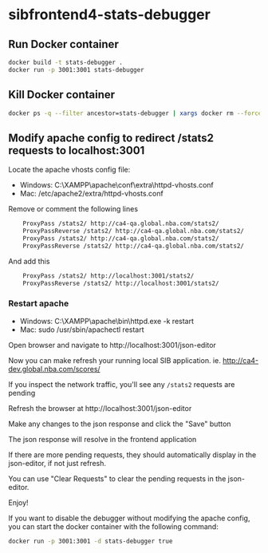 # sibfrontend4-stats-debugger

## Run Docker container

```bash
docker build -t stats-debugger .
docker run -p 3001:3001 stats-debugger
```

## Kill Docker container

```bash
docker ps -q --filter ancestor=stats-debugger | xargs docker rm --force 
```

## Modify apache config to redirect /stats2 requests to localhost:3001

Locate the apache vhosts config file:

* Windows: C:\XAMPP\apache\conf\extra\httpd-vhosts.conf
* Mac: /etc/apache2/extra/httpd-vhosts.conf

Remove or comment the following lines
```bash
    ProxyPass /stats2/ http://ca4-qa.global.nba.com/stats2/
    ProxyPassReverse /stats2/ http://ca4-qa.global.nba.com/stats2/
    ProxyPass /stats2/ http://ca4-qa.global.nba.com/stats2/
    ProxyPassReverse /stats2/ http://ca4-qa.global.nba.com/stats2/
```
And add this
```bash
    ProxyPass /stats2/ http://localhost:3001/stats2/
    ProxyPassReverse /stats2/ http://localhost:3001/stats2/
```

### Restart apache
* Windows: C:\XAMPP\apache\bin\httpd.exe -k restart
* Mac: sudo /usr/sbin/apachectl restart


Open browser and navigate to http://localhost:3001/json-editor

Now you can make refresh your running local SIB application. ie. http://ca4-dev.global.nba.com/scores/

If you inspect the network traffic, you'll see any `/stats2` requests are pending

Refresh the browser at http://localhost:3001/json-editor

Make any changes to the json response and click the "Save" button

The json response will resolve in the frontend application

If there are more pending requests, they should automatically display in the json-editor, if not just refresh.

You can use "Clear Requests" to clear the pending requests in the json-editor.

Enjoy!

If you want to disable the debugger without modifying the apache config, you can start the docker container with the following command:

```bash
docker run -p 3001:3001 -d stats-debugger true
```
